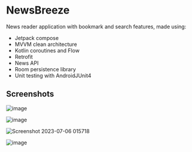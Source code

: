 
# NewsBreeze

News reader application with bookmark and search features, made using:
* Jetpack compose
* MVVM clean architecture
* Kotlin coroutines and Flow 
* Retrofit
* News API 
* Room persistence library
* Unit testing with AndroidJUnit4



## Screenshots

![image](https://github.com/shuklansh/newsbreeze/assets/89148178/0904d367-f86c-413b-b82c-c890bed6ce97)

![image](https://github.com/shuklansh/newsbreeze/assets/89148178/653c4f70-0f34-484f-9699-6c0338c87a1a)

![Screenshot 2023-07-06 015718](https://github.com/shuklansh/newsbreeze/assets/89148178/394c560c-7c52-4af5-8eab-e987760920d9)

![image](https://github.com/shuklansh/newsbreeze/assets/89148178/a583142f-447d-4a84-86e8-d810e630f4b5)


